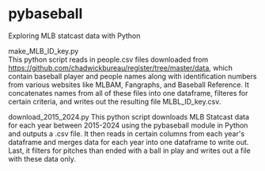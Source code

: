 # pybaseball
Exploring MLB statcast data with Python

make_MLB_ID_key.py  
This python script reads in people.csv files downloaded from https://github.com/chadwickbureau/register/tree/master/data, which contain baseball player and people names along with identification numbers from various websites like MLBAM, Fangraphs, and Baseball Reference. It concatenates names from all of these files into one dataframe, filteres for certain criteria, and writes out the resulting file MLBL_ID_key.csv.

download_2015_2024.py
This python script downloads MLB Statcast data for each year between 2015-2024 using the pybaseball module in Python and outputs a .csv file. It then reads in certain columns from each year's dataframe and merges data for each year into one dataframe to write out. Last, it filters for pitches than ended with a ball in play and writes out a file with these data only.


